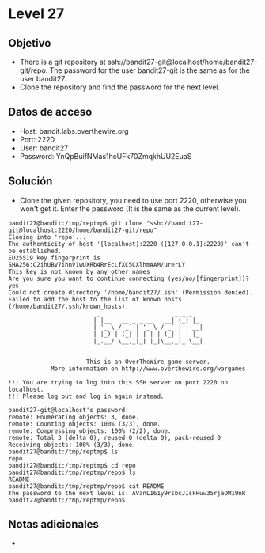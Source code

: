 # Level 27

## Objetivo
- There is a git repository at ssh://bandit27-git@localhost/home/bandit27-git/repo. The password for the user bandit27-git is the same as for the user bandit27.
 - Clone the repository and find the password for the next level.
## Datos de acceso
- Host: bandit.labs.overthewire.org
- Port: 2220
- User: bandit27
- Password: YnQpBuifNMas1hcUFk70ZmqkhUU2EuaS

## Solución
- Clone the given repository, you need to use port 2220, otherwise you won't get it. Enter the password (It is the same as the current level).
```
bandit27@bandit:/tmp/reptmp$ git clone "ssh://bandit27-git@localhost:2220/home/bandit27-git/repo"
Cloning into 'repo'...
The authenticity of host '[localhost]:2220 ([127.0.0.1]:2220)' can't be established.
ED25519 key fingerprint is SHA256:C2ihUBV7ihnV1wUXRb4RrEcLfXC5CXlhmAAM/urerLY.
This key is not known by any other names
Are you sure you want to continue connecting (yes/no/[fingerprint])? yes
Could not create directory '/home/bandit27/.ssh' (Permission denied).
Failed to add the host to the list of known hosts (/home/bandit27/.ssh/known_hosts).
                         _                     _ _ _
                        | |__   __ _ _ __   __| (_) |_
                        | '_ \ / _` | '_ \ / _` | | __|
                        | |_) | (_| | | | | (_| | | |_
                        |_.__/ \__,_|_| |_|\__,_|_|\__|


                      This is an OverTheWire game server.
            More information on http://www.overthewire.org/wargames

!!! You are trying to log into this SSH server on port 2220 on localhost.
!!! Please log out and log in again instead.

bandit27-git@localhost's password:
remote: Enumerating objects: 3, done.
remote: Counting objects: 100% (3/3), done.
remote: Compressing objects: 100% (2/2), done.
remote: Total 3 (delta 0), reused 0 (delta 0), pack-reused 0
Receiving objects: 100% (3/3), done.
bandit27@bandit:/tmp/reptmp$ ls
repo
bandit27@bandit:/tmp/reptmp$ cd repo
bandit27@bandit:/tmp/reptmp/repo$ ls
README
bandit27@bandit:/tmp/reptmp/repo$ cat README
The password to the next level is: AVanL161y9rsbcJIsFHuw35rjaOM19nR
bandit27@bandit:/tmp/reptmp/repo$
```
## Notas adicionales
- 